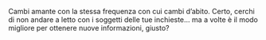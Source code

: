 Cambi amante con la stessa frequenza con cui cambi d’abito. Certo, cerchi di non andare a letto con i soggetti delle tue inchieste... ma a volte è il modo migliore per ottenere nuove informazioni, giusto?